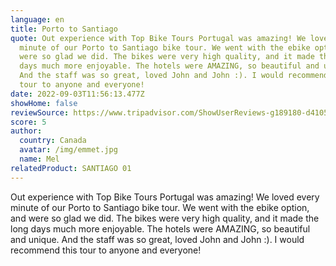 ```yaml
---
language: en
title: Porto to Santiago
quote: Out experience with Top Bike Tours Portugal was amazing! We loved every
  minute of our Porto to Santiago bike tour. We went with the ebike option, and
  were so glad we did. The bikes were very high quality, and it made the long
  days much more enjoyable. The hotels were AMAZING, so beautiful and unique.
  And the staff was so great, loved John and John :). I would recommend this
  tour to anyone and everyone!
date: 2022-09-03T11:56:13.477Z
showHome: false
reviewSource: https://www.tripadvisor.com/ShowUserReviews-g189180-d4105907-r868560901-Top_Bike_Tours_Portugal-Porto_Porto_District_Northern_Portugal.html
score: 5
author:
  country: Canada
  avatar: /img/emmet.jpg
  name: Mel
relatedProduct: SANTIAGO 01
---
```

Out experience with Top Bike Tours Portugal was amazing! We loved every minute of our Porto to Santiago bike tour. We went with the ebike option, and were so glad we did. The bikes were very high quality, and it made the long days much more enjoyable. The hotels were AMAZING, so beautiful and unique. And the staff was so great, loved John and John :). I would recommend this tour to anyone and everyone!